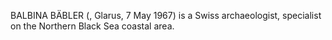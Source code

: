 BALBINA BÄBLER (, Glarus, 7 May 1967) is a Swiss archaeologist, specialist on the Northern Black Sea coastal area.
